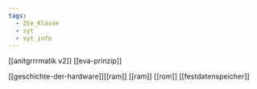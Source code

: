 ```yaml
---
tags:
  - 2te_Klasse
  - syt
  - syt_info
---
```

[[anitgrrrmatik v2]]
[[eva-prinzip]]

[[geschichte-der-hardware]][[ram]]
[[ram]]
[[rom]]
[[festdatenspeicher]]